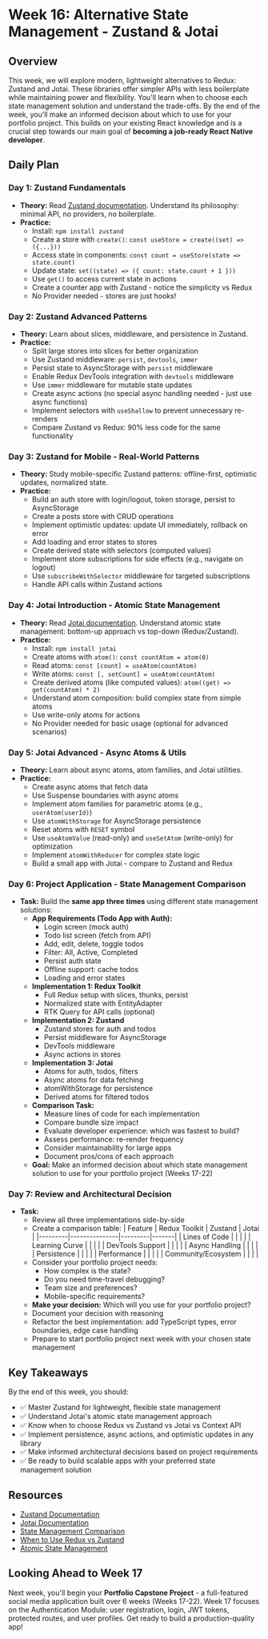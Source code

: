# Week 16: Alternative State Management - Zustand & Jotai

## Overview

This week, we will explore modern, lightweight alternatives to Redux: Zustand and Jotai. These libraries offer simpler APIs with less boilerplate while maintaining power and flexibility. You'll learn when to choose each state management solution and understand the trade-offs. By the end of the week, you'll make an informed decision about which to use for your portfolio project. This builds on your existing React knowledge and is a crucial step towards our main goal of **becoming a job-ready React Native developer**.

## Daily Plan

### Day 1: Zustand Fundamentals
*   **Theory:** Read [Zustand documentation](https://github.com/pmndrs/zustand). Understand its philosophy: minimal API, no providers, no boilerplate.
*   **Practice:**
    - Install: `npm install zustand`
    - Create a store with `create()`: `const useStore = create((set) => ({...}))`
    - Access state in components: `const count = useStore(state => state.count)`
    - Update state: `set((state) => ({ count: state.count + 1 }))`
    - Use `get()` to access current state in actions
    - Create a counter app with Zustand - notice the simplicity vs Redux
    - No Provider needed - stores are just hooks!

### Day 2: Zustand Advanced Patterns
*   **Theory:** Learn about slices, middleware, and persistence in Zustand.
*   **Practice:**
    - Split large stores into slices for better organization
    - Use Zustand middleware: `persist`, `devtools`, `immer`
    - Persist state to AsyncStorage with `persist` middleware
    - Enable Redux DevTools integration with `devtools` middleware
    - Use `immer` middleware for mutable state updates
    - Create async actions (no special async handling needed - just use async functions)
    - Implement selectors with `useShallow` to prevent unnecessary re-renders
    - Compare Zustand vs Redux: 90% less code for the same functionality

### Day 3: Zustand for Mobile - Real-World Patterns
*   **Theory:** Study mobile-specific Zustand patterns: offline-first, optimistic updates, normalized state.
*   **Practice:**
    - Build an auth store with login/logout, token storage, persist to AsyncStorage
    - Create a posts store with CRUD operations
    - Implement optimistic updates: update UI immediately, rollback on error
    - Add loading and error states to stores
    - Create derived state with selectors (computed values)
    - Implement store subscriptions for side effects (e.g., navigate on logout)
    - Use `subscribeWithSelector` middleware for targeted subscriptions
    - Handle API calls within Zustand actions

### Day 4: Jotai Introduction - Atomic State Management
*   **Theory:** Read [Jotai documentation](https://jotai.org/). Understand atomic state management: bottom-up approach vs top-down (Redux/Zustand).
*   **Practice:**
    - Install: `npm install jotai`
    - Create atoms with `atom()`: `const countAtom = atom(0)`
    - Read atoms: `const [count] = useAtom(countAtom)`
    - Write atoms: `const [, setCount] = useAtom(countAtom)`
    - Create derived atoms (like computed values): `atom((get) => get(countAtom) * 2)`
    - Understand atom composition: build complex state from simple atoms
    - Use write-only atoms for actions
    - No Provider needed for basic usage (optional for advanced scenarios)

### Day 5: Jotai Advanced - Async Atoms & Utils
*   **Theory:** Learn about async atoms, atom families, and Jotai utilities.
*   **Practice:**
    - Create async atoms that fetch data
    - Use Suspense boundaries with async atoms
    - Implement atom families for parametric atoms (e.g., `userAtom(userId)`)
    - Use `atomWithStorage` for AsyncStorage persistence
    - Reset atoms with `RESET` symbol
    - Use `useAtomValue` (read-only) and `useSetAtom` (write-only) for optimization
    - Implement `atomWithReducer` for complex state logic
    - Build a small app with Jotai - compare to Zustand and Redux

### Day 6: Project Application - State Management Comparison
*   **Task:** Build the **same app three times** using different state management solutions:
    - **App Requirements (Todo App with Auth):**
      - Login screen (mock auth)
      - Todo list screen (fetch from API)
      - Add, edit, delete, toggle todos
      - Filter: All, Active, Completed
      - Persist auth state
      - Offline support: cache todos
      - Loading and error states
    - **Implementation 1: Redux Toolkit**
      - Full Redux setup with slices, thunks, persist
      - Normalized state with EntityAdapter
      - RTK Query for API calls (optional)
    - **Implementation 2: Zustand**
      - Zustand stores for auth and todos
      - Persist middleware for AsyncStorage
      - DevTools middleware
      - Async actions in stores
    - **Implementation 3: Jotai**
      - Atoms for auth, todos, filters
      - Async atoms for data fetching
      - atomWithStorage for persistence
      - Derived atoms for filtered todos
    - **Comparison Task:**
      - Measure lines of code for each implementation
      - Compare bundle size impact
      - Evaluate developer experience: which was fastest to build?
      - Assess performance: re-render frequency
      - Consider maintainability for large apps
      - Document pros/cons of each approach
    - **Goal:** Make an informed decision about which state management solution to use for your portfolio project (Weeks 17-22)

### Day 7: Review and Architectural Decision
*   **Task:**
    - Review all three implementations side-by-side
    - Create a comparison table:
      | Feature | Redux Toolkit | Zustand | Jotai |
      |---------|---------------|---------|-------|
      | Lines of Code | | | |
      | Learning Curve | | | |
      | DevTools Support | | | |
      | Async Handling | | | |
      | Persistence | | | |
      | Performance | | | |
      | Community/Ecosystem | | | |
    - Consider your portfolio project needs:
      - How complex is the state?
      - Do you need time-travel debugging?
      - Team size and preferences?
      - Mobile-specific requirements?
    - **Make your decision:** Which will you use for your portfolio project?
    - Document your decision with reasoning
    - Refactor the best implementation: add TypeScript types, error boundaries, edge case handling
    - Prepare to start portfolio project next week with your chosen state management

## Key Takeaways

By the end of this week, you should:
- ✅ Master Zustand for lightweight, flexible state management
- ✅ Understand Jotai's atomic state management approach
- ✅ Know when to choose Redux vs Zustand vs Jotai vs Context API
- ✅ Implement persistence, async actions, and optimistic updates in any library
- ✅ Make informed architectural decisions based on project requirements
- ✅ Be ready to build scalable apps with your preferred state management solution

## Resources

- [Zustand Documentation](https://github.com/pmndrs/zustand)
- [Jotai Documentation](https://jotai.org/)
- [State Management Comparison](https://leerob.io/blog/react-state-management)
- [When to Use Redux vs Zustand](https://www.reddit.com/r/reactjs/comments/n8cqkp/redux_vs_zustand/)
- [Atomic State Management](https://jotai.org/docs/introduction)

## Looking Ahead to Week 17

Next week, you'll begin your **Portfolio Capstone Project** - a full-featured social media application built over 6 weeks (Weeks 17-22). Week 17 focuses on the Authentication Module: user registration, login, JWT tokens, protected routes, and user profiles. Get ready to build a production-quality app!
